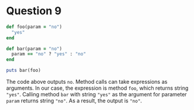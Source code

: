 # Question 9

```ruby
def foo(param = "no")
  "yes"
end

def bar(param = "no")
  param == "no" ? "yes" : "no"
end

puts bar(foo)
```

The code above outputs `no`.
Method calls can take expressions as arguments.
In our case, the expression is method `foo`, which returns string `"yes"`.
Calling method `bar` with string `"yes"` as the argument for parameter `param` returns string `"no"`.
As a result, the output is `"no"`.
